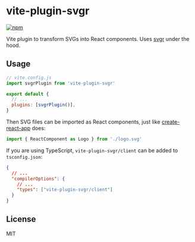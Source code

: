 # vite-plugin-svgr

[![npm](https://img.shields.io/npm/v/vite-plugin-svgr.svg)](https://www.npmjs.com/package/vite-plugin-svgr)

Vite plugin to transform SVGs into React components. Uses [svgr](https://github.com/gregberge/svgr) under the hood.

## Usage

```js
// vite.config.js
import svgrPlugin from 'vite-plugin-svgr'

export default {
  // ...
  plugins: [svgrPlugin()],
}
```

Then SVG files can be imported as React components, just like [create-react-app](https://create-react-app.dev/docs/adding-images-fonts-and-files#adding-svgs) does:

```js
import { ReactComponent as Logo } from './logo.svg'
```

If you are using TypeScript, `vite-plugin-svgr/client` can be added to `tsconfig.json`:

```json
{
  // ...
  "compilerOptions": {
    // ...
    "types": ["vite-plugin-svgr/client"]
  }
}
```

## License

MIT
